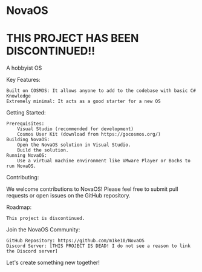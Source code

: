 # NovaOS

# THIS PROJECT HAS BEEN DISCONTINUED!! 

A hobbyist OS

Key Features:

    Built on COSMOS: It allows anyone to add to the codebase with basic C# Knowledge
    Extremely minimal: It acts as a good starter for a new OS

Getting Started:

    Prerequisites:
        Visual Studio (recommended for development)
        Cosmos User Kit (download from https://gocosmos.org/)
    Building NovaOS:
        Open the NovaOS solution in Visual Studio.
        Build the solution.
    Running NovaOS:
        Use a virtual machine environment like VMware Player or Bochs to run NovaOS.

Contributing:

We welcome contributions to NovaOS! Please feel free to submit pull requests or open issues on the GitHub repository.

Roadmap:

    This project is discontinued.

Join the NovaOS Community:

    GitHub Repository: https://github.com/m1ke10/NovaOS
    Discord Server: [THIS PROJECT IS DEAD! I do not see a reason to link the Discord server]

Let's create something new together!
